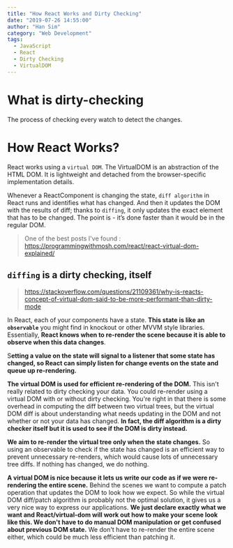 ```yaml
---
title: "How React Works and Dirty Checking"
date: "2019-07-26 14:55:00"
author: "Han Sim"
category: "Web Development"
tags:
  - JavaScript
  - React
  - Dirty Checking
  - VirtualDOM
---
```


# What is dirty-checking

The process of checking every watch to detect the changes.

# How React Works?

React works using a `virtual DOM`. The VirtualDOM is an abstraction of the HTML DOM. It is lightweight and detached from the browser-specific implementation details.

Whenever a ReactComponent is changing the state, `diff algorithm` in React runs and identifies what has changed. And then it updates the DOM with the results of diff; thanks to `diffing`, it only updates the exact element that has to be changed. The point is - it’s done faster than it would be in the regular DOM.

> One of the best posts I've found : https://programmingwithmosh.com/react/react-virtual-dom-explained/

## `diffing` is a dirty checking, itself

> https://stackoverflow.com/questions/21109361/why-is-reacts-concept-of-virtual-dom-said-to-be-more-performant-than-dirty-mode

In React, each of your components have a state. **This state is like an `observable`** you might find in knockout or other MVVM style libraries. Essentially, **React knows when to re-render the scene because it is able to observe when this data changes**.

S**etting a value on the state will signal to a listener that some state has changed, so React can simply listen for change events on the state and queue up re-rendering.**

**The virtual DOM is used for efficient re-rendering of the DOM.** This isn't really related to dirty checking your data. You could re-render using a virtual DOM with or without dirty checking. You're right in that there is some overhead in computing the diff between two virtual trees, but the virtual DOM diff is about understanding what needs updating in the DOM and not whether or not your data has changed. **In fact, the diff algorithm is a dirty checker itself but it is used to see if the DOM is dirty instead.**

**We aim to re-render the virtual tree only when the state changes.** So using an observable to check if the state has changed is an efficient way to prevent unnecessary re-renders, which would cause lots of unnecessary tree diffs. If nothing has changed, we do nothing.

**A virtual DOM is nice because it lets us write our code as if we were re-rendering the entire scene.** Behind the scenes we want to compute a patch operation that updates the DOM to look how we expect. So while the virtual DOM diff/patch algorithm is probably not the optimal solution, it gives us a very nice way to express our applications. **We just declare exactly what we want and React/virtual-dom will work out how to make your scene look like this. We don't have to do manual DOM manipulation or get confused about previous DOM state.** We don't have to re-render the entire scene either, which could be much less efficient than patching it.
